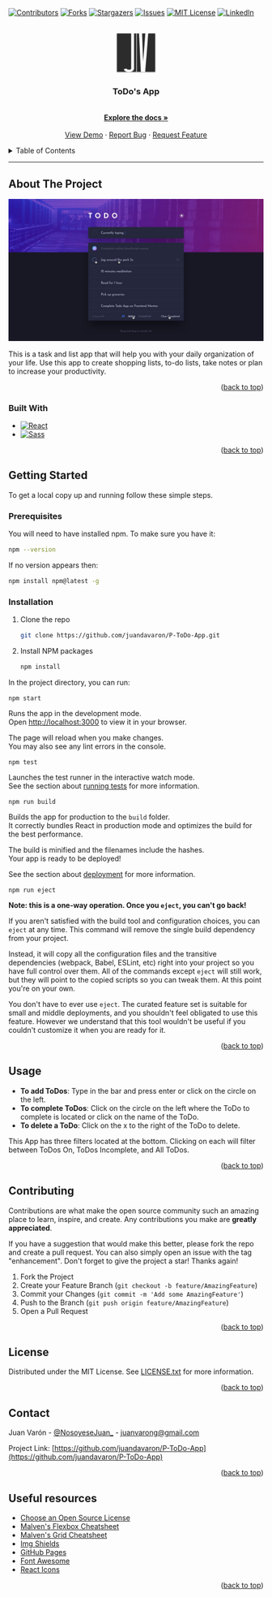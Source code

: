 <div id="top"></div>

[![Contributors][contributors-shield]][contributors-url]
[![Forks][forks-shield]][forks-url]
[![Stargazers][stars-shield]][stars-url]
[![Issues][issues-shield]][issues-url]
[![MIT License][license-shield]][license-url]
[![LinkedIn][linkedin-shield]][linkedin-url]



<!-- PROJECT LOGO -->
<br />
<div align="center">
  <a href="https://github.com/juandavaron/P-ToDo-App">
    <img src="./public/logo384.png" alt="Logo" width="80" height="80">
  </a>

<h3 align="center">ToDo's App</h3>

  <p align="center">
    <br />
    <a href="https://github.com/juandavaron/P-ToDo-App"><strong>Explore the docs »</strong></a>
    <br />
    <br />
    <a href="https://juandavaron.github.io/P-ToDo-App">View Demo</a>
    ·
    <a href="https://github.com/juandavaron/P-ToDo-App/issues">Report Bug</a>
    ·
    <a href="https://github.com/juandavaron/P-ToDo-App/issues">Request Feature</a>
  </p>
</div>



<!-- TABLE OF CONTENTS -->
<details>
  <summary>Table of Contents</summary>
  <ol>
    <li>
      <a href="#about-the-project">About The Project</a>
      <ul>
        <li><a href="#built-with">Built With</a></li>
      </ul>
    </li>
    <li>
      <a href="#getting-started">Getting Started</a>
      <ul>
        <li><a href="#prerequisites">Prerequisites</a></li>
        <li><a href="#installation">Installation</a></li>
      </ul>
    </li>
    <li><a href="#usage">Usage</a></li>
    <li><a href="#contributing">Contributing</a></li>
    <li><a href="#license">License</a></li>
    <li><a href="#contact">Contact</a></li>
  </ol>
</details>


---
<!-- ABOUT THE PROJECT -->
## About The Project

[![Todo App][product-screenshot]](./public/images/active-states-dark.jpg)

This is a task and list app that will help you with your daily organization of your life. Use this app to create shopping lists, to-do lists, take notes or plan to increase your productivity.

<p align="right">(<a href="#top">back to top</a>)</p>



### Built With

- [![React][React.js]][React-url]
- [![Sass][Sass]][Sass-url]

<p align="right">(<a href="#top">back to top</a>)</p>



<!-- GETTING STARTED -->
## Getting Started

To get a local copy up and running follow these simple steps.

### Prerequisites

You will need to have installed npm. To make sure you have it:
  ```sh
  npm --version
  ```
If no version appears then:
  ```sh
  npm install npm@latest -g
  ```

### Installation

1. Clone the repo
   ```sh
   git clone https://github.com/juandavaron/P-ToDo-App.git
   ```
2. Install NPM packages
   ```sh
   npm install
   ```

In the project directory, you can run:

    npm start

Runs the app in the development mode.\
Open [http://localhost:3000](http://localhost:3000) to view it in your browser.

The page will reload when you make changes.\
You may also see any lint errors in the console.

    npm test

Launches the test runner in the interactive watch mode.\
See the section about [running tests](https://facebook.github.io/create-react-app/docs/running-tests) for more information.

    npm run build

Builds the app for production to the `build` folder.\
It correctly bundles React in production mode and optimizes the build for the best performance.

The build is minified and the filenames include the hashes.\
Your app is ready to be deployed!

See the section about [deployment](https://facebook.github.io/create-react-app/docs/deployment) for more information.

    npm run eject

**Note: this is a one-way operation. Once you `eject`, you can't go back!**

If you aren't satisfied with the build tool and configuration choices, you can `eject` at any time. This command will remove the single build dependency from your project.

Instead, it will copy all the configuration files and the transitive dependencies (webpack, Babel, ESLint, etc) right into your project so you have full control over them. All of the commands except `eject` will still work, but they will point to the copied scripts so you can tweak them. At this point you're on your own.

You don't have to ever use `eject`. The curated feature set is suitable for small and middle deployments, and you shouldn't feel obligated to use this feature. However we understand that this tool wouldn't be useful if you couldn't customize it when you are ready for it.

<p align="right">(<a href="#top">back to top</a>)</p>



<!-- USAGE EXAMPLES -->
## Usage

- **To add ToDos**: Type in the bar and press enter or click on the circle on the left.
- **To complete ToDos**: Click on the circle on the left where the ToDo to complete is located or click on the name of the ToDo.
- **To delete a ToDo**: Click on the x to the right of the ToDo to delete.

This App has three filters located at the bottom. Clicking on each will filter between ToDos On, ToDos Incomplete, and All ToDos.


<p align="right">(<a href="#top">back to top</a>)</p>



<!-- CONTRIBUTING -->
## Contributing

Contributions are what make the open source community such an amazing place to learn, inspire, and create. Any contributions you make are **greatly appreciated**.

If you have a suggestion that would make this better, please fork the repo and create a pull request. You can also simply open an issue with the tag "enhancement".
Don't forget to give the project a star! Thanks again!

1. Fork the Project
2. Create your Feature Branch (`git checkout -b feature/AmazingFeature`)
3. Commit your Changes (`git commit -m 'Add some AmazingFeature'`)
4. Push to the Branch (`git push origin feature/AmazingFeature`)
5. Open a Pull Request

<p align="right">(<a href="#top">back to top</a>)</p>



<!-- LICENSE -->
## License

Distributed under the MIT License. See [LICENSE.txt](./LICENSE) for more information.

<p align="right">(<a href="#top">back to top</a>)</p>



<!-- CONTACT -->
## Contact

Juan Varón - [@NosoyeseJuan_](https://twitter.com/Nosoyesejuan_) - juanvarong@gmail.com

Project Link: [https://github.com/juandavaron/P-ToDo-App](https://github.com/juandavaron/P-ToDo-App)

<p align="right">(<a href="#top">back to top</a>)</p>



<!-- Useful resources -->
## Useful resources

* [Choose an Open Source License](https://choosealicense.com)
* [Malven's Flexbox Cheatsheet](https://flexbox.malven.co/)
* [Malven's Grid Cheatsheet](https://grid.malven.co/)
* [Img Shields](https://shields.io)
* [GitHub Pages](https://pages.github.com)
* [Font Awesome](https://fontawesome.com)
* [React Icons](https://react-icons.github.io/react-icons/search)

<p align="right">(<a href="#top">back to top</a>)</p>


<!-- Links -->
[contributors-shield]: https://img.shields.io/github/contributors/juandavaron/P-ToDo-App.svg?style=for-the-badge
[contributors-url]: https://github.com/juandavaron/P-ToDo-App/graphs/contributors

[forks-shield]: https://img.shields.io/github/forks/juandavaron/P-ToDo-App.svg?style=for-the-badge
[forks-url]: https://github.com/juandavaron/P-ToDo-App/network/members

[stars-shield]: https://img.shields.io/github/stars/juandavaron/P-ToDo-App.svg?style=for-the-badge
[stars-url]: https://github.com/juandavaron/P-ToDo-App/stargazers

[issues-shield]: https://img.shields.io/github/issues/juandavaron/P-ToDo-App.svg?style=for-the-badge
[issues-url]: https://github.com/juandavaron/P-ToDo-App/issues

[license-shield]: https://img.shields.io/github/license/juandavaron/P-ToDo-App.svg?style=for-the-badge
[license-url]: https://github.com/juandavaron/P-ToDo-App/blob/master/LICENSE.txt

[linkedin-shield]: https://img.shields.io/badge/-LinkedIn-black.svg?style=for-the-badge&logo=linkedin&colorB=555
[linkedin-url]: https://www.linkedin.com/in/juanvarong/

[product-screenshot]: ./public/images/active-states-dark.jpg


[React.js]: https://img.shields.io/badge/React-20232A?style=for-the-badge&logo=react&logoColor=61DAFB
[React-url]: https://reactjs.org/

[Sass]: https://img.shields.io/badge/Sass-cc6699?style=for-the-badge&logo=sass&logoColor=white
[Sass-url]: https://sass-lang.com/